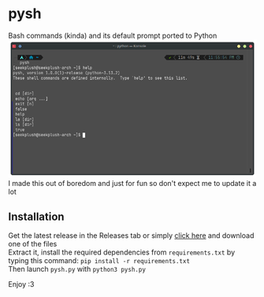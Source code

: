 # pysh
Bash commands (kinda) and its default prompt ported to Python
![Image of the Pysh shell](assets/pysh-image.png)\
I made this out of boredom and just for fun so don't expect me to update it a lot

## Installation
Get the latest release in the Releases tab or simply [click here](https://github.com/SeekPlush-linux/pysh/releases) and download one of the files\
Extract it, install the required dependencies from `requirements.txt` by typing this command: `pip install -r requirements.txt`\
Then launch `pysh.py` with `python3 pysh.py`

Enjoy :3
